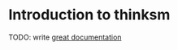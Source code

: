 # Introduction to thinksm

TODO: write [great documentation](http://jacobian.org/writing/what-to-write/)
